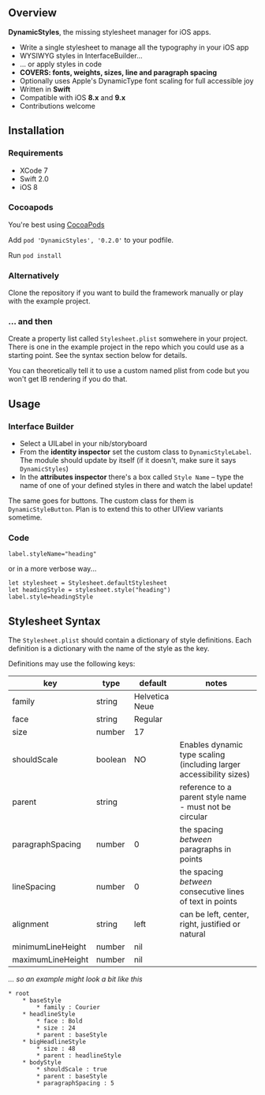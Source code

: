 ## Overview
**DynamicStyles**, the missing stylesheet manager for iOS apps.

* Write a single stylesheet to manage all the typography in your iOS app
* WYSIWYG styles in InterfaceBuilder...
* ... or apply styles in code
* **COVERS: fonts, weights, sizes, line and paragraph spacing**
* Optionally uses Apple's DynamicType font scaling for full accessible joy
* Written in **Swift**
* Compatible with iOS **8.x** and **9.x**
* Contributions welcome

## Installation

### Requirements

* XCode 7
* Swift 2.0
* iOS 8

### Cocoapods

You're best using [CocoaPods](http://cocoapods.org)

Add `pod 'DynamicStyles', '0.2.0'` to your podfile.

Run `pod install`

### Alternatively

Clone the repository if you want to build the framework manually or play with the example project.

### ... and then

Create a property list called `Stylesheet.plist` somwehere in your project. There is one in the example project in the repo which you could use as a starting point. See the syntax section below for details.

You can theoretically tell it to use a custom named plist from code but you won't get IB rendering if you do that.

## Usage

### Interface Builder

* Select a UILabel in your nib/storyboard
* From the **identity inspector** set the custom class to `DynamicStyleLabel`. The module should update by itself (if it doesn't, make sure it says `DynamicStyles`)
* In the **attributes inspector** there's a box called `Style Name` – type the name of one of your defined styles in there and watch the label update!

The same goes for buttons. The custom class for them is `DynamicStyleButton`. Plan is to extend this to other UIView variants sometime.

### Code

	label.styleName="heading"

or in a more verbose way...

	let stylesheet = Stylesheet.defaultStylesheet
	let headingStyle = stylesheet.style("heading")
	label.style=headingStyle
	

## Stylesheet Syntax

The `Stylesheet.plist` should contain a dictionary of style definitions. Each definition is a dictionary with the name of the style as the key.

Definitions may use the following keys:

key | type | default | notes
--- | ---- | ------- | -----
family | string | Helvetica Neue
face | string | Regular
size | number | 17
shouldScale | boolean | NO | Enables dynamic type scaling (including larger accessibility sizes)
parent | string | | reference to a parent style name - must not be circular
paragraphSpacing | number | 0 | the spacing _between_ paragraphs in points
lineSpacing | number | 0 | the spacing _between_ consecutive lines of text in points
alignment | string | left | can be left, center, right, justified or natural
minimumLineHeight | number | nil
maximumLineHeight | number | nil


_... so an example might look a bit like this_

	* root
		* baseStyle
			* family : Courier
		* headlineStyle
			* face : Bold
			* size : 24
			* parent : baseStyle
		* bigHeadlineStyle
			* size : 48
			* parent : headlineStyle
		* bodyStyle
			* shouldScale : true
			* parent : baseStyle
			* paragraphSpacing : 5

